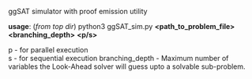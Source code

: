 ggSAT simulator with proof emission utility  

**usage**: (*from top dir*) python3 ggSAT\_sim.py **\<path\_to\_problem\_file\>** **\<branching\_depth\>** **\<p/s\>**   

p - for parallel execution  
s - for sequential execution
branching_depth - Maximum number of variables the Look-Ahead solver will guess upto a solvable sub-problem.
